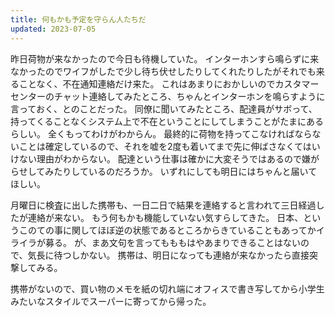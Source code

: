```yaml
---
title: 何もかも予定を守らん人たちだ
updated: 2023-07-05
---
```


昨日荷物が来なかったので今日も待機していた。
インターホンすら鳴らずに来なかったのでワイフがしたで少し待ち伏せしたりしてくれたりしたがそれでも来ることなく、不在通知連絡だけ来た。
これはあまりにおかしいのでカスタマーセンターのチャット連絡してみたところ、ちゃんとインターホンを鳴らすように言っておく、とのことだった。
同僚に聞いてみたところ、配達員がサボって、持ってくることなくシステム上で不在ということにしてしまうことがたまにあるらしい。
全くもってわけがわからん。
最終的に荷物を持ってこなければならないことは確定しているので、それを嘘を2度も着いてまで先に伸ばさなくてはいけない理由がわからない。
配達という仕事は確かに大変そうではあるので嫌がらせしてみたりしているのだろうか。
いずれにしても明日にはちゃんと届いてほしい。

月曜日に検査に出した携帯も、一日二日で結果を連絡すると言われて三日経過したが連絡が来ない。
もう何もかも機能していない気すらしてきた。
日本、というこのての事に関してほぼ逆の状態であるところからきていることもあってかイライラが募る。
が、まあ文句を言ってもももはやあまりできることはないので、気長に待つしかない。
携帯は、明日になっても連絡が来なかったら直接突撃してみる。

携帯がないので、買い物のメモを紙の切れ端にオフィスで書き写してから小学生みたいなスタイルでスーパーに寄ってから帰った。
